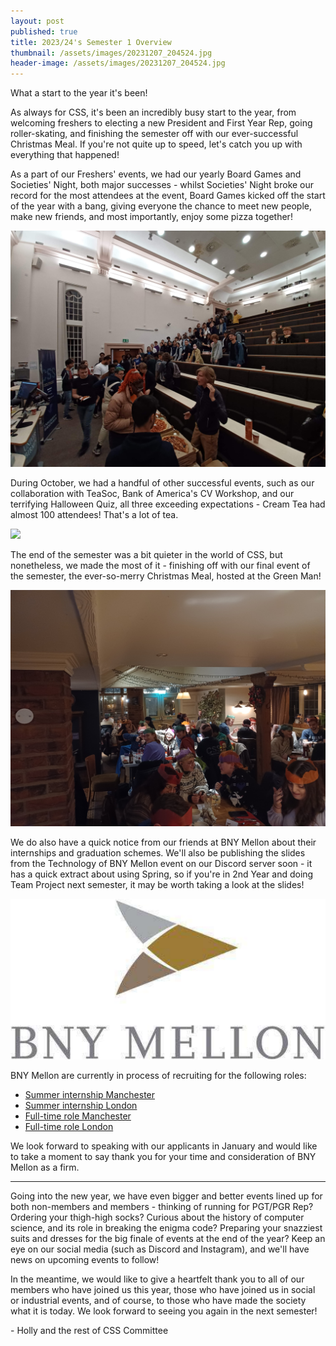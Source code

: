 ```yaml
---
layout: post
published: true
title: 2023/24's Semester 1 Overview
thumbnail: /assets/images/20231207_204524.jpg
header-image: /assets/images/20231207_204524.jpg
---
```

What a start to the year it's been!

As always for CSS, it's been an incredibly busy start to the year, from welcoming freshers to electing a new President and First Year Rep, going roller-skating, and finishing the semester off with our ever-successful Christmas Meal. If you're not quite up to speed, let's catch you up with everything that happened!

A﻿s a part of our Freshers' events, we had our yearly Board Games and Societies' Night, both major successes - whilst Societies' Night broke our record for the most attendees at the event, Board Games kicked off the start of the year with a bang, giving everyone the chance to meet new people, make new friends, and most importantly, enjoy some pizza together!

![](/assets/images/20230925_204106-1-.jpg)

D﻿uring October, we had a handful of other successful events, such as our collaboration with TeaSoc, Bank of America's CV Workshop, and our terrifying Halloween Quiz, all three exceeding expectations - Cream Tea had almost 100 attendees! That's a lot of tea.

![](/assets/images/pxl_20231013_122812752.mp.jpg)

The end of the semester was a bit quieter in the world of CSS, but nonetheless, we made the most of it - finishing off with our final event of the semester, the ever-so-merry Christmas Meal, hosted at the Green Man!

![](/assets/images/20231207_204439.jpg)

We do also have a quick notice from our friends at BNY Mellon about their internships and graduation schemes. We'll also be publishing the slides from the Technology of BNY Mellon event on our Discord server soon - it has a quick extract about using Spring, so if you're in 2nd Year and doing Team Project next semester, it may be worth taking a look at the slides!

![BNY Mellon logo.](/assets/images/bny-mellon-logo.png)

BNY Mellon are currently in process of recruiting for the following roles:

* [Summer internship Manchester](https://eofe.fa.us2.oraclecloud.com/hcmUI/CandidateExperience/en/sites/CX_1001/job/45989/?utm_source={BhamCompSoc}&utm_medium=jobshare)
* [Summer internship London](https://eofe.fa.us2.oraclecloud.com/hcmUI/CandidateExperience/en/sites/CX_1001/job/45986/?utm_source={BhamCompSoc}&utm_medium=jobshare)
* [Full-time role Manchester](https://eofe.fa.us2.oraclecloud.com/hcmUI/CandidateExperience/en/sites/CX_1001/job/45638/?utm_source={BhamCompSoc}&utm_medium=jobshare)
* [Full-time role London](https://eofe.fa.us2.oraclecloud.com/hcmUI/CandidateExperience/en/sites/CX_1001/job/45636/?utm_source={BhamCompSoc}&utm_medium=jobshare)

We look forward to speaking with our applicants in January and would like to take a moment to say thank you for your time and consideration of BNY Mellon as a firm.

- - -

G﻿oing into the new year, we have even bigger and better events lined up for both non-members and members - thinking of running for PGT/PGR Rep? Ordering your thigh-high socks? Curious about the history of computer science, and its role in breaking the enigma code? Preparing your snazziest suits and dresses for the big finale of events at the end of the year? Keep an eye on our social media (such as Discord and Instagram), and we'll have news on upcoming events to follow!

I﻿n the meantime, we would like to give a heartfelt thank you to all of our members who have joined us this year, those who have joined us in social or industrial events, and of course, to those who have made the society what it is today. We look forward to seeing you again in the next semester!

\-﻿ Holly and the rest of CSS Committee